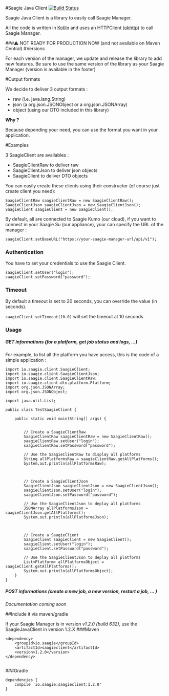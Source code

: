 #Saagie Java Client [![Build Status](https://api.travis-ci.org/PierreLeresteux/saagie-java-client.svg?branch=1.2)](https://travis-ci.org/PierreLeresteux/saagie-java-client)

Saagie Java Client is a library to easily call Saagie Manager. 

All the code is written in [Kotlin](https://kotlinlang.org) and uses an HTTPClient ([okhttp](http://square.github.io/okhttp/)) to call Saagie Manager.

###:warning: NOT READY FOR PRODUCTION NOW (and not available on Maven Central)
#Versions

For each version of the manager, we update and release the library to add new features. Be sure to use the same version of the library as your Saagie Manager (version is available in the footer)

#Output formats

We decide to deliver 3 output formats : 
 - raw (i.e. java.lang.String)
 - json (a org.json.JSONObject or a org.json.JSONArray)
 - object (using our DTO included in this library)
 
 **Why ?** 
 
Because depending your need, you can use the format you want in your application.
 
 #Examples
 
 3 SaagieClient are availables :
  
  - SaagieClientRaw to deliver raw
  - SaagieClientJson to deliver json objects
  - SaagieClient to deliver DTO objects
  
You can easily create these clients using their constructor (of course just create client you need): 

```
SaagieClientRaw saagieClientRaw = new SaagieClientRaw();
SaagieClientJson saagieClientJson = new SaagieClientJson();
SaagieClient saagieClient = new SaagieClient();
```

By default, all are connected to Saagie Kumo (our cloud), if you want to connect in your Saagie Su (our appliance), your can specify the URL of the manager :

`saagieClient.setBaseURL("https://your-saagie-manager-url/api/v1");`

### Authentication 

You have to set your credentials to use the Saagie Client. 

```
saagieClient.setUser("login");
saagieClient.setPassword("password");
```

### Timeout

By default a timeout is set to 20 seconds, you can override the value (in seconds).

```saagieClient.setTimeout(10.0)``` will set the timeout at 10 seconds

### Usage

##### GET informations (for a platform, get job status and logs, ...)
For example, to list all the platform you have access, this is the code of a simple application : 

```
import io.saagie.client.SaagieClient;
import io.saagie.client.SaagieClientJson;
import io.saagie.client.SaagieClientRaw;
import io.saagie.client.dto.platform.Platform;
import org.json.JSONArray;
import org.json.JSONObject;

import java.util.List;

public class TestSaagieClient {

    public static void main(String[] args) {
        
        
        // Create a SaagieClientRaw
        SaagieClientRaw saagieClientRaw = new SaagieClientRaw();
        saagieClientRaw.setUser("login");
        saagieClientRaw.setPassword("password");
        
        // Use the SaagieClientRaw to display all platforms
        String allPlatformsRaw = saagieClientRaw.getAllPlatforms();
        System.out.println(allPlatformsRaw);



        // Create a SaagieClientJson
        SaagieClientJson saagieClientJson = new SaagieClientJson();
        saagieClientJson.setUser("login");
        saagieClientJson.setPassword("password");
        
        // Use the SaagieClientJson to deplay all platforms
        JSONArray allPlatformsJson = saagieClientJson.getAllPlatforms();
        System.out.println(allPlatformsJson);



        // Create a SaagieClient
        SaagieClient saagieClient = new SaagieClient();
        saagieClient.setUser("login");
        saagieClient.setPassword("password");

        // Use the SaagieClientJson to deplay all platforms      
        List<Platform> allPlatformsObject = saagieClient.getAllPlatforms();
        System.out.println(allPlatformsObject);
    }
}

```

##### POST informations (create a new job, a new version, restart a job, ... )

_Documentation coming soon_

##Include it via maven/gradle


If your Saagie Manager is in version _v1.2.0 (build 632)_, use the SaagieJavaClient in version 1.2.X
###Maven

```
<dependency>
    <groupId>io.saagie</groupId>
    <artifactId>saagieclient</artifactId>
    <version>1.2.0</version>
</dependency>
   
```

###Gradle

```
dependencies {
    compile 'io.saagie:saagieclient:1.2.0'
}
```
